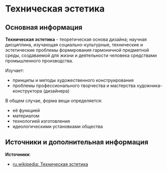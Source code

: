 # Техническая эстетика

## Основная информация

**Техническая эстетика** - теоретическая основа дизайна; научная дисциплина, изучающая социально-культурные, технические и эстетические проблемы формирования гармоничной предметной среды, создаваемой для жизни и деятельности человека средствами промышленного производства.

Изучает:

- принципы и методы художественного конструирования
- проблемы профессионального творчества и мастерства художника-конструктора (дизайнера)

В общем случае, форма вещи определяется:

- её функцией
- материалом
- технологией изготовления
- идеологическими установками общества

## Источники и дополнительная информация

**Источники**:

- [ru.wikipedia: Техническая эстетика](https://ru.wikipedia.org/wiki/Техническая_эстетика)
